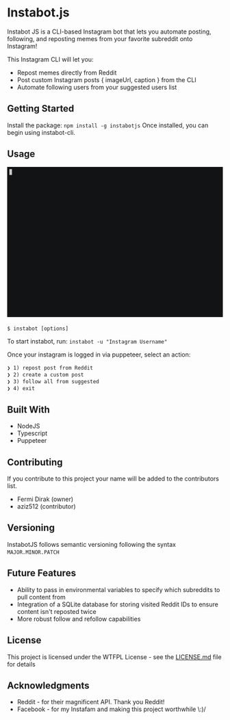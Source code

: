 # Instabot.js

Instabot JS is a CLI-based Instagram bot that lets you automate posting, following, and reposting memes from your favorite subreddit onto Instagram!

This Instagram CLI will let you:
* Repost memes directly from Reddit
* Post custom Instagram posts { imageUrl, caption } from the CLI
* Automate following users from your suggested users list

## Getting Started

Install the package: `npm install -g instabotjs`
Once installed, you can begin using instabot-cli.

## Usage

[![asciicast](usage.gif)](usage.gif)

`$ instabot [options]`

To start instabot, run:
`instabot -u "Instagram Username"`

Once your instagram is logged in via puppeteer, select an action:
```
❯ 1) repost post from Reddit
❯ 2) create a custom post
❯ 3) follow all from suggested
❯ 4) exit
```

## Built With

* NodeJS
* Typescript
* Puppeteer

## Contributing

If you contribute to this project your name will be added to the contributors list.

* Fermi Dirak (owner)
* aziz512 (contributor)

## Versioning

InstabotJS follows semantic versioning following the syntax `MAJOR.MINOR.PATCH`

## Future Features

* Ability to pass in environmental variables to specify which subreddits to pull content from
* Integration of a SQLite database for storing visited Reddit IDs to ensure content isn't reposted twice
* More robust follow and refollow capabilities

## License

This project is licensed under the WTFPL License - see the [LICENSE.md](LICENSE.md) file for details

## Acknowledgments

* Reddit - for their magnificent API. Thank you Reddit!
* Facebook - for my Instafam and making this project worthwhile \\:)/